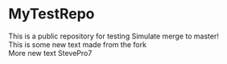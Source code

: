 # MyTestRepo
This is a public repository for testing
Simulate merge to master!
<br />
This is some new text made from the fork
<br />
More new text
StevePro7